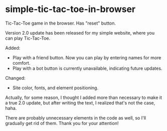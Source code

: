 # simple-tic-tac-toe-in-browser
Tic-Tac-Toe game in the browser. Has "reset" button.

Version 2.0 update has been released for my simple website, where you can play Tic-Tac-Toe.

Added:
+ Play with a friend button. Now you can play by entering names for more comfort.
+ Play with a bot button is currently unavailable, indicating future updates.

Changed:
+ Site color, fonts, and element positioning.

Actually, for some reason, I thought I added more than necessary to make it a true 2.0 update, but after writing the text, I realized that's not the case, haha.

There are probably unnecessary elements in the code as well, so I'll gradually get rid of them. Thank you for your attention!

